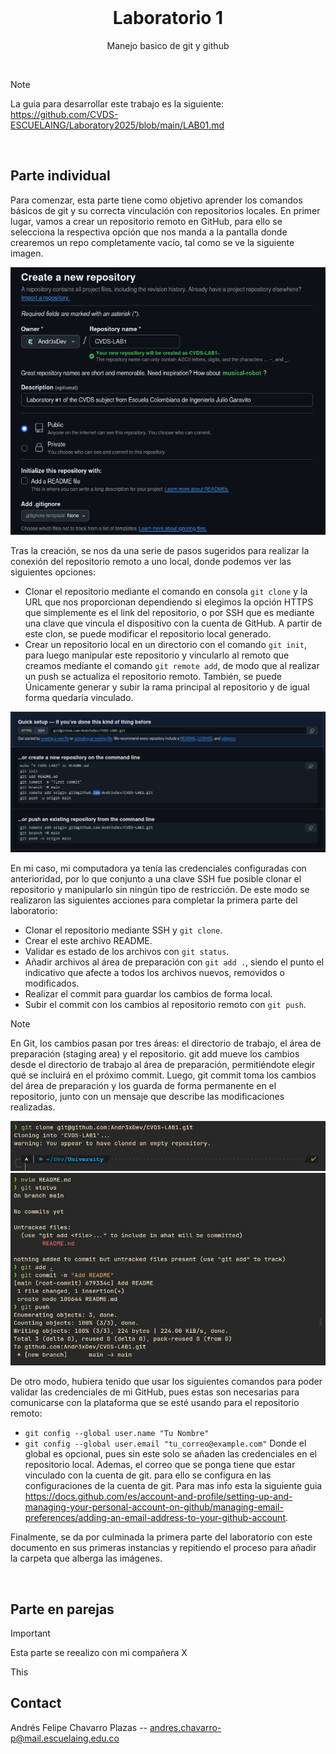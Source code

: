 <!-- PROJECT LOGO -->
<br />
<div align="center">

<h1 align="center">Laboratorio 1</h1>

  <p align="center">
    Manejo basico de git y github
    <br />
  </p>
</div>

</br>

> [!NOTE]
> La guia para desarrollar este trabajo es la siguiente: https://github.com/CVDS-ESCUELAING/Laboratory2025/blob/main/LAB01.md

</br>

<!-- ABOUT THE PROJECT -->
## Parte individual

Para comenzar, esta parte tiene como objetivo aprender los comandos básicos de git y su correcta vinculación con repositorios locales.
En primer lugar, vamos a crear un repositorio remoto en GitHub, para ello se selecciona la respectiva opción que nos manda a la pantalla
donde crearemos un repo completamente vacío, tal como se ve la siguiente imagen.

![a](/Assets/create.png)

Tras la creación, se nos da una serie de pasos sugeridos para realizar la conexión del repositorio remoto a uno local, donde podemos 
ver las siguientes opciones:
- Clonar el repositorio mediante el comando en consola `git clone` y la URL que nos proporcionan dependiendo si elegimos la opción
  HTTPS que simplemente es el link del repositorio, o por SSH que es mediante una clave que vincula el dispositivo con la cuenta de GitHub.
  A partir de este clon, se puede modificar el repositorio local generado.
- Crear un repositorio local en un directorio con el comando `git init`, para luego manipular este repositorio y vincularlo al remoto que
  creamos mediante el comando `git remote add`, de modo que al realizar un push se actualiza el repositorio remoto. También, se puede
  Únicamente generar y subir la rama principal al repositorio y de igual forma quedaría vinculado.

![a](/Assets/init.png)

En mi caso, mi computadora ya tenía las credenciales configuradas con anterioridad, por lo que conjunto a una clave SSH fue posible 
clonar el repositorio y manipularlo sin ningún tipo de restricción. De este modo se realizaron las siguientes acciones para completar
la primera parte del laboratorio:
- Clonar el repositorio mediante SSH y `git clone`.
- Crear el este archivo README.
- Validar es estado de los archivos con `git status`.
- Añadir archivos al área de preparación con `git add .`, siendo el punto el indicativo que afecte a todos los archivos nuevos, removidos o modificados.
- Realizar el commit para guardar los cambios de forma local.
- Subir el commit con los cambios al repositorio remoto con `git push`.

> [!NOTE]
> En Git, los cambios pasan por tres áreas: el directorio de trabajo, el área de preparación (staging area) y el repositorio. git add mueve los cambios desde el directorio de trabajo al área de preparación, permitiéndote elegir qué se incluirá en el próximo commit. Luego, git commit toma los cambios del área de preparación y los guarda de forma permanente en el repositorio, junto con un mensaje que describe las modificaciones realizadas.

![a](/Assets/clone.png)
![a](/Assets/comands.png)

De otro modo, hubiera tenido que usar los siguientes comandos para poder validar las credenciales de mi GitHub, pues estas son necesarias para comunicarse con
la plataforma que se esté usando para el repositorio remoto:
- `git config --global user.name "Tu Nombre"`
- `git config --global user.email "tu_correo@example.com"`
Donde el global es opcional, pues sin este solo se añaden las credenciales en el repositorio local. Ademas, el correo que se ponga tiene que estar vinculado con la cuenta de git.
para ello se configura en las configuraciones de la cuenta de git. Para mas info esta la siguiente guia https://docs.github.com/es/account-and-profile/setting-up-and-managing-your-personal-account-on-github/managing-email-preferences/adding-an-email-address-to-your-github-account.

Finalmente, se da por culminada la primera parte del laboratorio con este documento en sus primeras instancias y repitiendo el proceso para añadir la carpeta que alberga las imágenes.

</br>

<!-- GETTING STARTED -->
## Parte en parejas

> [!IMPORTANT]
> Esta parte se reealizo con mi compañera X

This


<!-- CONTACT -->
## Contact

Andrés Felipe Chavarro Plazas -- andres.chavarro-p@mail.escuelaing.edu.co
